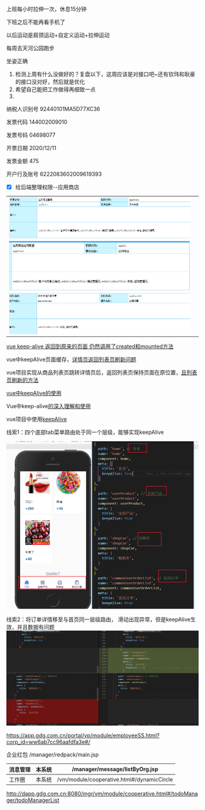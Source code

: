 上班每小时拉伸一次，休息15分钟

下班之后不能再看手机了

以后运动是肩颈运动+自定义运动+拉伸运动

每周去天河公园跑步

坐姿正确

1. 检测上周有什么没做好的？复盘以下，这周应该是对接口吧~还有钦玮和耿豪的接口没对好，然后就是优化
2. 希望自己能把工作做得再细致一点
3. 

纳税人识别号 92440101MA5D77XC36

发票代码 144002009010

发票号码 04698077

开票日期 2020/12/11

发票金额 475

开户行及账号 6222083602009619393

- [x] 给后端整理权限--应用商店

|                                                         |      |
| ------------------------------------------------------- | ---- |
| ![image-20201214102405514](image-20201214102405514.png) |      |
| ![image-20201214102257430](image-20201214102257430.png) |      |
| ![image-20201214102441714](image-20201214102441714.png) |      |



 [vue keep-alive 返回到原来的页面 仍然调用了created和mounted方法](https://segmentfault.com/q/1010000012929600)

 vue中keepAlive页面缓存，[详情页返回列表页刷新问题](https://blog.csdn.net/qq379682421/article/details/105771691?utm_medium=distribute.pc_relevant_t0.none-task-blog-BlogCommendFromBaidu-1.control&depth_1-utm_source=distribute.pc_relevant_t0.none-task-blog-BlogCommendFromBaidu-1.control)

 vue项目实现从商品列表页跳转详情页后，返回列表页保持页面在原位置，[且列表页刷新的方法](https://blog.csdn.net/weixin_40403102/article/details/108165164)



 [vue中keepAlive的使用](https://segmentfault.com/a/1190000019610283)



 Vue中keep-alive[的深入理解和使用](https://juejin.cn/post/6844903918313406472)

 vue项目中使用[keepAlive](https://www.jianshu.com/p/9cefe3d27449)

线索1：四个底部tab菜单路由处于同一个层级，能够实现keepAlive

![image-20201216142147370](image-20201216142147370.png)

线索2：将订单详情移至与首页同一层级路由， 滑动出现异常，但是keepAlive生效，并且数据有问题![image-20201216142804864](image-20201216142804864.png)





https://app.gdg.com.cn/portal/vp/module/employeeSS.html?corp_id=ww6ab7cc96aafdfa3e#/







企业红包 /manager/redpack/main.jsp



| 消息管理 | 本系统 | /manager/message/listByOrg.jsp             |
| -------- | ------ | ------------------------------------------ |
| 工作圈   | 本系统 | /vm/module/cooperative.html#/dynamicCircle |

http://dapp.gdg.com.cn:8080/mgr/vm/module/cooperative.html#/todoManager/todoManagerList
